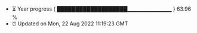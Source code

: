 - ⏳ Year progress { ███████████████████▁▁▁▁▁▁▁▁▁▁▁ } 63.96 %
- ⏰ Updated on Mon, 22 Aug 2022 11:19:23 GMT

